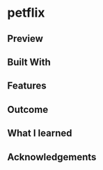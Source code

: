 # petflix

## Preview

## Built With

## Features

## Outcome

## What I learned

## Acknowledgements 



